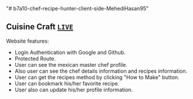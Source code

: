 "# b7a10-chef-recipe-hunter-client-side-MehediHasan95"

## Cuisine Craft [`LIVE`](https://cuisine-craft10.web.app/)

Website features:

- Login Authentication with Google and Github.
- Protected Route.
- User can see the mexican master chef profile.
- Also user can see the chef details information and recipes information.
- User can get the recipes method by clicking "How to Make" button.
- User can bookmark his/her favorite recipe.
- User also can update his/her profile information.
